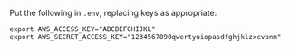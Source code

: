Put the following in `.env`, replacing keys as appropriate:

```
export AWS_ACCESS_KEY="ABCDEFGHIJKL"
export AWS_SECRET_ACCESS_KEY="1234567890qwertyuiopasdfghjklzxcvbnm"
```
